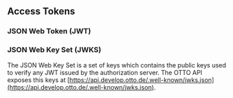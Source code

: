 ---
---

## Access Tokens

### JSON Web Token (JWT)

### JSON Web Key Set (JWKS)

The JSON Web Key Set is a set of keys which contains the public keys used to verify any JWT issued by the authorization server. The OTTO API exposes this keys at [https://api.develop.otto.de/.well-known/jwks.json](https://api.develop.otto.de/.well-known/jwks.json).
